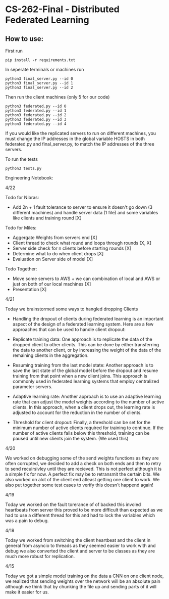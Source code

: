 # CS-262-Final - Distributed Federated Learning


## How to use:

First run
```
pip install -r requirements.txt
```

In seperate terminals or machines run
```
python3 final_server.py --id 0 
python3 final_server.py --id 1   
python3 final_server.py --id 2   
```

Then run the client machines (only 5 for our code)

```
python3 federated.py --id 0
python3 federated.py --id 1
python3 federated.py --id 2
python3 federated.py --id 3
python3 federated.py --id 4
```



If you would like the replicated servers to run on different machines, you must change the IP addresses in the global variable HOSTS in both federated.py and final_server.py, to match the IP addresses of the three servers.



To run the tests 

```
python3 tests.py
```




Engineering Notebook:

4/22


Todo for Nibras:
- Add 2n + 1 fault tolerance to server to ensure it doesn't go down (3 different machines) and handle server data (1 file) and some variables like clients and training round [X]


Todo for Miles: 
- Aggergate Weights from servers end [X]
- Client thread to check what round and loops through rounds [X, X] 
- Server side check for n clients before starting rounds [X]
- Determine what to do when client drops [X]
- Evaluation on Server side of model [X]


Todo Together:
- Move some servers to AWS + we can combination of local and AWS or just on both of our local machines [X]
- Presentation [X]

4/21

Today we brainstormed some ways to hangled dropping Clients

- Handling the dropout of clients during federated learning is an important aspect of the design of a federated learning system. Here are a few approaches that can be used to handle client dropout:

- Replicate training data: One approach is to replicate the data of the dropped client to other clients. This can be done by either transferring the data to another client, or by increasing the weight of the data of the remaining clients in the aggregation.

- Resuming training from the last model state: Another approach is to save the last state of the global model before the dropout and resume training from that point when a new client joins. This approach is commonly used in federated learning systems that employ centralized parameter servers.

- Adaptive learning rate: Another approach is to use an adaptive learning rate that can adjust the model weights according to the number of active clients. In this approach, when a client drops out, the learning rate is adjusted to account for the reduction in the number of clients.

- Threshold for client dropout: Finally, a threshold can be set for the minimum number of active clients required for training to continue. If the number of active clients falls below this threshold, training can be paused until new clients join the system.
(We used this)


4/20

We worked on debugging some of the send weights functions as they are often corrupted, we decided to add a check on both ends and then to retry to send recuirsivley until they are recieved. This is not perfect although it is a simple fix for now. A perfect fix may be to retransmit the certain bits. We also worked on alot of the client end atleast getting one client to work. We also put together some test cases to verify this doesn't happend again!



4/19

Today we worked on the fault torerance of of backed this involed heartbeats from server this proved to be more difficult than expected as we had to use a different thread for this and had to lock the variables which was a pain to debug. 



4/18

Today we worked from switching the client heartbeat and the client in general from asyncio to threads as they seemed easier to work with and debug we also converted the client and server to be classes as they are much more robust for replication. 


4/15

Today we got a simple model training on the data a CNN on one client node, we realized that sending weights over the network will be an absolute pain although we think that by chunking the file up and sending parts of it will make it easier for us.







